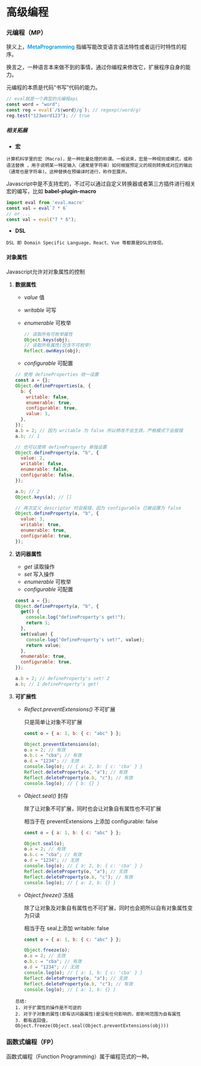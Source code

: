 # 高级编程

### 元编程（MP）

狭义上，<span style="color: #0098e1; font-weight: 600;">MetaProgramming</span> 指编写能改变语言语法特性或者运行时特性的程序。

换言之，一种语言本来做不到的事情，通过你编程来修改它，扩展程序自身的能力。

元编程的本质是代码“书写”代码的能力。

```javascript
// eval就是一个典型的元编程api
const word = "word";
const reg = eval(`/${word}/g`); // regexp(/word/g)
reg.test("123word123"); // true
```

##### 相关拓展

- __宏__

```
计算机科学里的宏（Macro)，是一种批量处理的称谓。一般说来，宏是一种规则或模式，或称语法替换 ，用于说明某一特定输入（通常是字符串）如何根据预定义的规则转换成对应的输出（通常也是字符串)。这种替换在预编译时进行，称作宏展开。
```

Javascript中是不支持宏的，不过可以通过自定义转换器或者第三方插件进行相关宏的编写，比如 __babel-plugin-macro__

```javascript
import eval from 'eval.macro'
const val = eval`7 * 6`
// or ...
const val = eval("7 * 6");
```

- __DSL__

```
DSL 即 Domain Specific Language，React、Vue 等都算是DSL的体现。
```

#### 对象属性

Javascript允许对对象属性的控制

1. __数据属性__

   - _value_ 值

   - _writable_ 可写

   - _enumerable_ 可枚举

     ```javascript
     // 读取所有可枚举属性
     Object.keys(obj);
     // 读取所有属性(包含不可枚举)
     Reflect.ownKeys(obj);
     ```

   - _configurable_ 可配置

   ```javascript
   // 使用 defineProperties 统一设置
   const a = {};
   Object.defineProperties(a, {
     b: {
       writable: false,
       enumerable: true,
       configurable: true,
       value: 1,
     },
   });
   a.b = 2; // 因为 writable 为 false 所以修改不会生效，严格模式下会报错
   a.b; // 1
   
   // 也可以使用 defineProperty 单独设置
   Object.defineProperty(a, "b", {
     value: 2,
     writable: false,
     enumerable: false,
     configurable: false,
   });
   
   a.b; // 2
   Object.keys(a); // []
   
   // 再次定义 descriptor 时会报错，因为 configurable 已被设置为 false
   Object.defineProperty(a, "b", {
     value: 3,
     writable: true,
     enumerable: true,
     configurable: true,
   });
   
   ```

   

2. __访问器属性__

   - _get_ 读取操作
   - _set_ 写入操作
   - _enumerable_ 可枚举
   - _configurable_ 可配置

   ```javascript
   const a = {};
   Object.defineProperty(a, "b", {
     get() {
       console.log("defineProperty's get!");
       return 1;
     },
     set(value) {
       console.log("defineProperty's set!", value);
       return value;
     },
     enumerable: true,
     configurable: true,
   });
   
   a.b = 2; // defineProperty's set! 2
   a.b; // 1 defineProperty's get!
   ```

3. __可扩展性__

   - *Reflect.preventExtensions()* 不可扩展

     只是简单让对象不可扩展

     ```javascript
     const o = { a: 1, b: { c: "abc" } };
     
     Object.preventExtensions(o);
     o.a = 2; // 有效
     o.b.c = "cba"; // 有效
     o.d = "1234"; // 无效
     console.log(o); // { a: 2, b: { c: 'cba' } }
     Reflect.deleteProperty(o, "a"); // 有效
     Reflect.deleteProperty(o.b, "c"); // 有效
     console.log(o); // { b: {} }
     ```

     

   - *Object.seal()* 封存

     除了让对象不可扩展，同时也会让对象自有属性也不可扩展

     相当于在 preventExtensions 上添加 configurable: false

     ```javascript
     const o = { a: 1, b: { c: "abc" } };
     
     Object.seal(o);
     o.a = 2; // 有效
     o.b.c = "cba"; // 有效
     o.d = "1234"; // 无效
     console.log(o); // { a: 2, b: { c: 'cba' } }
     Reflect.deleteProperty(o, "a"); // 无效
     Reflect.deleteProperty(o.b, "c"); // 有效
     console.log(o); // { a: 2, b: {} }
     ```

   - *Object.freeze()* 冻结

     除了让对象及对象自有属性也不可扩展，同时也会把所以自有对象属性变为只读

     相当于在 seal上添加 writable: false

     ```javascript
     const o = { a: 1, b: { c: "abc" } };
     
     Object.freeze(o);
     o.a = 2; // 无效
     o.b.c = "cba"; // 有效
     o.d = "1234"; // 无效
     console.log(o); // { a: 1, b: { c: 'cba' } }
     Reflect.deleteProperty(o, "a"); // 无效
     Reflect.deleteProperty(o.b, "c"); // 有效
     console.log(o); // { a: 1, b: {} }
     ```

   ```
   总结:
   1. 对于扩展性的操作是不可逆的
   2. 对于子对象的属性(即有访问器属性)是没有任何影响的，即影响范围为自有属性
   3. 都有返回值，Object.freeze(Object.seal(Object.preventExtensions(obj)))
   ```

   

   

### 函数式编程（FP）

函数式编程（Function Programming）属于编程范式的一种。